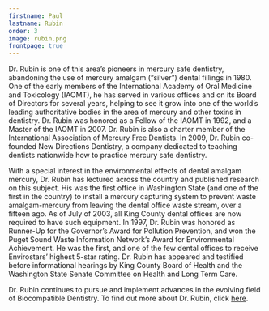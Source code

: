 ```yaml
---
firstname: Paul
lastname: Rubin
order: 3
image: rubin.png
frontpage: true
---
```


Dr. Rubin is one of this area’s pioneers in mercury safe dentistry, abandoning the use of mercury amalgam (“silver”) dental fillings in 1980. One of the early members of the International Academy of Oral Medicine and Toxicology (IAOMT), he has served in various offices and on its Board of Directors for several years, helping to see it grow into one of the world’s leading authoritative bodies in the area of mercury and other toxins in dentistry. Dr. Rubin was honored as a Fellow of the IAOMT in 1992, and a Master of the IAOMT in 2007. Dr. Rubin is also a charter member of the International Association of Mercury Free Dentists. In 2009, Dr. Rubin co-founded New Directions Dentistry, a company dedicated to teaching dentists nationwide how to practice mercury safe dentistry.

With a special interest in the environmental effects of dental amalgam mercury, Dr. Rubin has lectured across the country and published research on this subject. His was the first office in Washington State (and one of the first in the country) to install a mercury capturing system to prevent waste amalgam-mercury from leaving the dental office waste stream, over a fifteen ago. As of July of 2003, all King County dental offices are now required to have such equipment. In 1997, Dr. Rubin was honored as Runner-Up for the Governor’s Award for Pollution Prevention, and won the Puget Sound Waste Information Network’s Award for Environmental Achievement. He was the first, and one of the few dental offices to receive Envirostars’ highest 5-star rating. Dr. Rubin has appeared and testified before informational hearings by King County Board of Health and the Washington State Senate Committee on Health and Long Term Care.

Dr. Rubin continues to pursue and implement advances in the evolving field of Biocompatible Dentistry. To find out more about Dr. Rubin, click [here](www.drpaulrubin.com). 